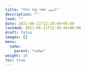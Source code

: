```yaml
---
title: "ইলমে নাহুর সংজ্ঞা الحد"
description: ""
lead: ""
date: 2021-06-11T12:10:44+06:00
lastmod: 2021-06-11T12:10:44+06:00
draft: false
images: []
menu: 
  nahw:
    parent: "nahw"
weight: 10
toc: true
---
```



